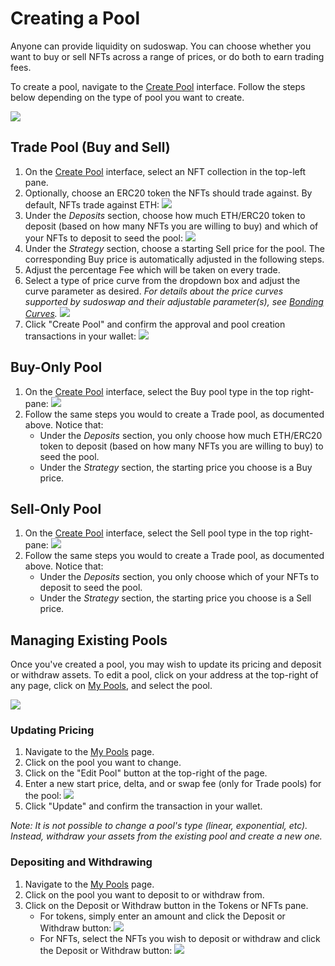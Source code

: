 # Creating a Pool

Anyone can provide liquidity on sudoswap. You can choose whether you want to buy or sell NFTs across a range of prices, or do both to earn trading fees.

To create a pool, navigate to the [Create Pool](https://sudoswap.xyz/#/create) interface. Follow the steps below depending on the type of pool you want to create.

![](https://i.imgur.com/izZ9axI.jpg)

## Trade Pool (Buy and Sell)

1. On the [Create Pool](https://sudoswap.xyz/#/create) interface, select an NFT collection in the top-left pane.
2. Optionally, choose an ERC20 token the NFTs should trade against. By default, NFTs trade against ETH: ![](https://i.imgur.com/00maWlD.jpg)
3. Under the *Deposits* section, choose how much ETH/ERC20 token to deposit (based on how many NFTs you are willing to buy) and which of your NFTs to deposit to seed the pool: ![](https://i.imgur.com/4pN2MCA.jpg)
4. Under the *Strategy* section, choose a starting Sell price for the pool. The corresponding Buy price is automatically adjusted in the following steps.
5. Adjust the percentage Fee which will be taken on every trade.
6. Select a type of price curve from the dropdown box and adjust the curve parameter as desired. *For details about the price curves supported by sudoswap and their adjustable parameter(s), see [Bonding Curves](/docs/index.md#bonding-curves).* ![](https://i.imgur.com/GeVtrcT.jpg)
7. Click "Create Pool" and confirm the approval and pool creation transactions in your wallet: ![](https://i.imgur.com/M54MPDk.jpg)

## Buy-Only Pool

1. On the [Create Pool](https://sudoswap.xyz/#/create) interface, select the Buy pool type in the top right-pane: ![](https://i.imgur.com/Qjczvqn.jpg)
2. Follow the same steps you would to create a Trade pool, as documented above. Notice that:
    - Under the *Deposits* section, you only choose how much ETH/ERC20 token to deposit (based on how many NFTs you are willing to buy) to seed the pool.
    - Under the *Strategy* section, the starting price you choose is a Buy price.

## Sell-Only Pool

1. On the [Create Pool](https://sudoswap.xyz/#/create) interface, select the Sell pool type in the top right-pane: ![](https://i.imgur.com/jnvVNF3.jpg)
2. Follow the same steps you would to create a Trade pool, as documented above. Notice that:
    - Under the *Deposits* section, you only choose which of your NFTs to deposit to seed the pool.
    - Under the *Strategy* section, the starting price you choose is a Sell price.

## Managing Existing Pools

Once you've created a pool, you may wish to update its pricing and deposit or withdraw assets. To edit a pool, click on your address at the top-right of any page, click on [My Pools](https://sudoswap.xyz/#/pool), and select the pool.

![](https://i.imgur.com/UzxHXRM.jpg)

### Updating Pricing

1. Navigate to the [My Pools](https://sudoswap.xyz/#/pool) page.
2. Click on the pool you want to change.
3. Click on the "Edit Pool" button at the top-right of the page.
4. Enter a new start price, delta, and or swap fee (only for Trade pools) for the pool: ![](https://i.imgur.com/UD0djFb.jpg)
5. Click "Update" and confirm the transaction in your wallet.

*Note: It is not possible to change a pool's type (linear, exponential, etc). Instead, withdraw your assets from the existing pool and create a new one.*

### Depositing and Withdrawing

1. Navigate to the [My Pools](https://sudoswap.xyz/#/pool) page.
2. Click on the pool you want to deposit to or withdraw from.
3. Click on the Deposit or Withdraw button in the Tokens or NFTs pane.
    - For tokens, simply enter an amount and click the Deposit or Withdraw button: ![](https://i.imgur.com/EgplCSc.jpg)
    - For NFTs, select the NFTs you wish to deposit or withdraw and click the Deposit or Withdraw button: ![](https://i.imgur.com/co01Dkg.jpg)